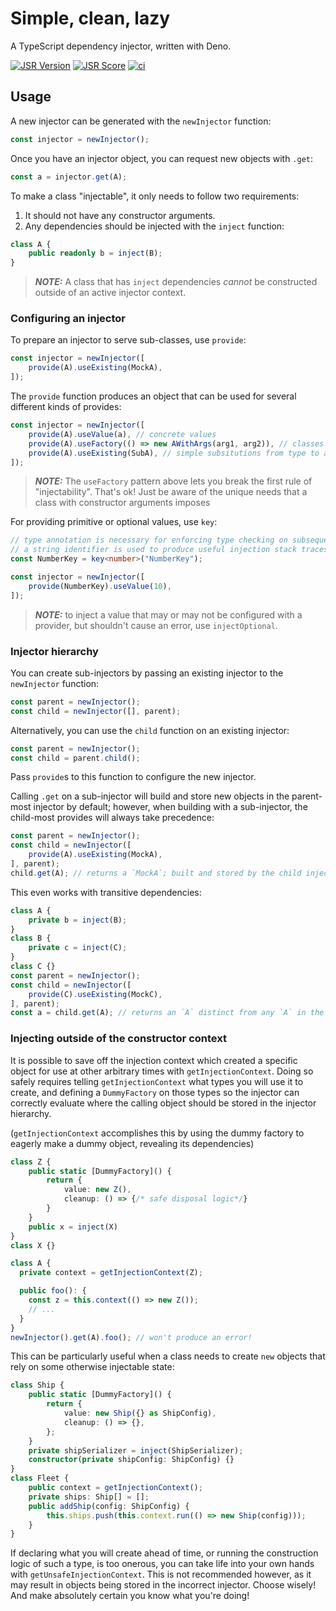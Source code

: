 # Simple, clean, lazy

A TypeScript dependency injector, written with Deno.

[![JSR Version](https://jsr.io/badges/@cjc/injector)](https://jsr.io/@cjc/injector)
[![JSR Score](https://jsr.io/badges/@cjc/injector/score)](https://jsr.io/@cjc/injector/score)
[![ci](https://github.com/jacob-church/injector/actions/workflows/publish.yml/badge.svg)](https://github.com/jacob-church/injector/actions/workflows/publish.yml)

## Usage

A new injector can be generated with the `newInjector` function:

```typescript
const injector = newInjector();
```

Once you have an injector object, you can request new objects with `.get`:

```typescript
const a = injector.get(A);
```

To make a class "injectable", it only needs to follow two requirements:

1. It should not have any constructor arguments.
2. Any dependencies should be injected with the `inject` function:

```typescript
class A {
    public readonly b = inject(B);
}
```

> **_NOTE:_** A class that has `inject` dependencies _cannot_ be constructed
> outside of an active injector context.

### Configuring an injector

To prepare an injector to serve sub-classes, use `provide`:

```typescript
const injector = newInjector([
    provide(A).useExisting(MockA),
]);
```

The `provide` function produces an object that can be used for several different
kinds of provides:

```typescript
const injector = newInjector([
    provide(A).useValue(a), // concrete values
    provide(A).useFactory(() => new AWithArgs(arg1, arg2)), // classes that take constructor arguments
    provide(A).useExisting(SubA), // simple subsitutions from type to a subtype
]);
```

> **_NOTE:_** The `useFactory` pattern above lets you break the first rule of
> "injectability". That's ok! Just be aware of the unique needs that a class
> with constructor arguments imposes

For providing primitive or optional values, use `key`:

```typescript
// type annotation is necessary for enforcing type checking on subsequent provides
// a string identifier is used to produce useful injection stack traces when injection errors occur
const NumberKey = key<number>("NumberKey");

const injector = newInjector([
    provide(NumberKey).useValue(10),
]);
```

> **_NOTE:_** to inject a value that may or may not be configured with a
> provider, but shouldn't cause an error, use `injectOptional`.

### Injector hierarchy

You can create sub-injectors by passing an existing injector to the
`newInjector` function:

```typescript
const parent = newInjector();
const child = newInjector([], parent);
```

Alternatively, you can use the `child` function on an existing injector:

```typescript
const parent = newInjector();
const child = parent.child();
```

Pass `provide`s to this function to configure the new injector.

Calling `.get` on a sub-injector will build and store new objects in the
parent-most injector by default; however, when building with a sub-injector, the
child-most provides will always take precedence:

```typescript
const parent = newInjector();
const child = newInjector([
    provide(A).useExisting(MockA),
], parent);
child.get(A); // returns a `MockA`; built and stored by the child injector
```

This even works with transitive dependencies:

```typescript
class A {
    private b = inject(B);
}
class B {
    private c = inject(C);
}
class C {}
const parent = newInjector();
const child = newInjector([
    provide(C).useExisting(MockC),
], parent);
const a = child.get(A); // returns an `A` distinct from any `A` in the parent, such that `a.b.c instanceof MockC`
```

### Injecting outside of the constructor context

It is possible to save off the injection context which created a specific object
for use at other arbitrary times with `getInjectionContext`. Doing so safely
requires telling `getInjectionContext` what types you will use it to create, and
defining a `DummyFactory` on those types so the injector can correctly evaluate
where the calling object should be stored in the injector hierarchy.

(`getInjectionContext` accomplishes this by using the dummy factory to eagerly
make a dummy object, revealing its dependencies)

```typescript
class Z { 
    public static [DummyFactory]() {
        return {
            value: new Z(),
            cleanup: () => {/* safe disposal logic*/}
        }
    }
    public x = inject(X)
}
class X {}

class A {
  private context = getInjectionContext(Z);

  public foo(): {
    const z = this.context(() => new Z());
    // ...
  }
}
newInjector().get(A).foo(); // won't produce an error!
```

This can be particularly useful when a class needs to create `new` objects that
rely on some otherwise injectable state:

```typescript
class Ship {
    public static [DummyFactory]() {
        return {
            value: new Ship({} as ShipConfig),
            cleanup: () => {},
        };
    }
    private shipSerializer = inject(ShipSerializer);
    constructor(private shipConfig: ShipConfig) {}
}
class Fleet {
    public context = getInjectionContext();
    private ships: Ship[] = [];
    public addShip(config: ShipConfig) {
        this.ships.push(this.context.run(() => new Ship(config)));
    }
}
```

If declaring what you will create ahead of time, or running the construction
logic of such a type, is too onerous, you can take life into your own hands with
`getUnsafeInjectionContext`. This is not recommended however, as it may result
in objects being stored in the incorrect injector. Choose wisely! And make
absolutely certain you know what you're doing!
